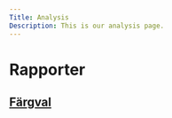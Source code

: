 ```yaml
---
Title: Analysis
Description: This is our analysis page.
---
```


# Rapporter

<h2>
    <a href="analysis/01_colors">Färgval</a>
</h2>